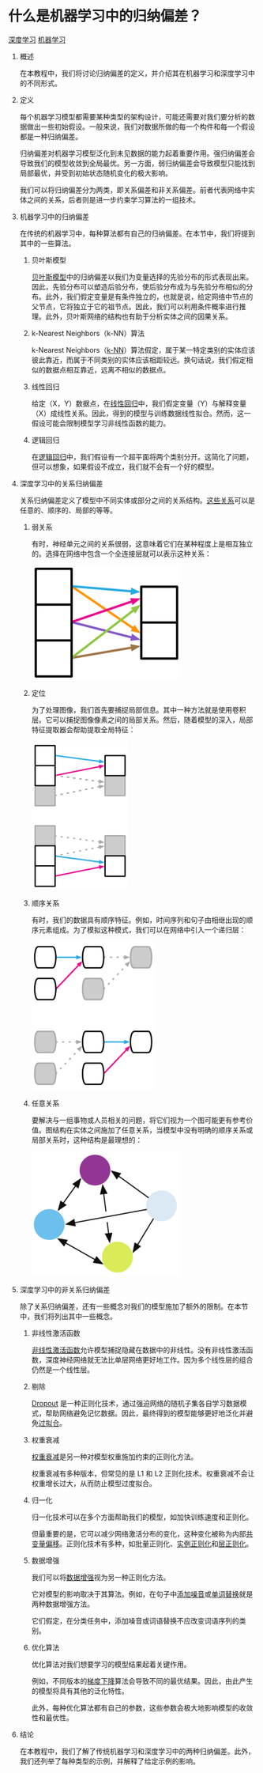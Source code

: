 # 什么是机器学习中的归纳偏差？

[深度学习](https://www.baeldung.com/cs/category/ai/deep-learning) [机器学习](https://www.baeldung.com/cs/category/ai/ml)

1. 概述

    在本教程中，我们将讨论归纳偏差的定义，并介绍其在机器学习和深度学习中的不同形式。

2. 定义

    每个机器学习模型都需要某种类型的架构设计，可能还需要对我们要分析的数据做出一些初始假设。一般来说，我们对数据所做的每一个构件和每一个假设都是一种归纳偏差。

    归纳偏差对机器学习模型泛化到未见数据的能力起着重要作用。强归纳偏差会导致我们的模型收敛到全局最优。另一方面，弱归纳偏差会导致模型只能找到局部最优，并受到初始状态随机变化的极大影响。

    我们可以将归纳偏差分为两类，即关系偏差和非关系偏差。前者代表网络中实体之间的关系，后者则是进一步约束学习算法的一组技术。

3. 机器学习中的归纳偏差

    在传统的机器学习中，每种算法都有自己的归纳偏差。在本节中，我们将提到其中的一些算法。

    1. 贝叶斯模型

        [贝叶斯模型](https://www.baeldung.com/cs/bayesian-networks)中的归纳偏差以我们为变量选择的先验分布的形式表现出来。因此，先验分布可以塑造后验分布，使后验分布成为与先验分布相似的分布。此外，我们假定变量是有条件独立的，也就是说，给定网络中节点的父节点，它将独立于它的祖节点。因此，我们可以利用条件概率进行推理。此外，贝叶斯网络的结构也有助于分析实体之间的因果关系。

    2. k-Nearest Neighbors（k-NN）算法

        k-Nearest Neighbors（[k-NN](https://www.baeldung.com/cs/k-nearest-neighbors)）算法假定，属于某一特定类别的实体应该彼此靠近，而属于不同类别的实体应该相距较远。换句话说，我们假定相似的数据点相互靠近，远离不相似的数据点。

    3. 线性回归

        给定（X，Y）数据点，在[线性回归](https://www.baeldung.com/cs/linear-vs-logistic-regression)中，我们假定变量（Y）与解释变量（X）成线性关系。因此，得到的模型与训练数据线性拟合。然而，这一假设可能会限制模型学习非线性函数的能力。

    4. 逻辑回归

        在[逻辑回归](https://www.baeldung.com/cs/gradient-descent-logistic-regression)中，我们假设有一个超平面将两个类别分开。这简化了问题，但可以想象，如果假设不成立，我们就不会有一个好的模型。

4. 深度学习中的关系归纳偏差

    关系归纳偏差定义了模型中不同实体或部分之间的关系结构。[这些关系](https://arxiv.org/pdf/1806.01261.pdf)可以是任意的、顺序的、局部的等等。

    1. 弱关系

        有时，神经单元之间的关系很弱，这意味着它们在某种程度上是相互独立的。选择在网络中包含一个全连接层就可以表示这种关系：

        ![fc](pic/fc-300x231.webp)

    2. 定位

        为了处理图像，我们首先要捕捉局部信息。其中一种方法就是使用卷积层。它可以捕捉图像像素之间的局部关系。然后，随着模型的深入，局部特征提取器会帮助提取全局特征：

        ![局部特征](pic/locality-194x300.webp)

    3. 顺序关系

        有时，我们的数据具有顺序特征。例如，时间序列和句子由相继出现的顺序元素组成。为了模拟这种模式，我们可以在网络中引入一个递归层：

        ![seq](pic/seq-249x300.webp)

    4. 任意关系

        要解决与一组事物或人员相关的问题，将它们视为一个图可能更有参考价值。图结构在实体之间施加了任意关系，当模型中没有明确的顺序关系或局部关系时，这种结构是最理想的：

        ![图](pic/graph-300x252.webp)

5. 深度学习中的非关系归纳偏差

    除了关系归纳偏差，还有一些概念对我们的模型施加了额外的限制。在本节中，我们将列出其中一些概念。

    1. 非线性激活函数

        [非线性激活函数](https://www.baeldung.com/cs/ml-nonlinear-activation-functions)允许模型捕捉隐藏在数据中的非线性。没有非线性激活函数，深度神经网络就无法比单层网络更好地工作。因为多个线性层的组合仍然是一个线性层。

    2. 剔除

        [Dropout](https://www.cs.toronto.edu/~rsalakhu/papers/srivastava14a.pdf) 是一种正则化技术，通过强迫网络的随机子集各自学习数据模式，帮助网络避免记忆数据。因此，最终得到的模型能够更好地泛化并避免[过拟合](https://www.baeldung.com/cs/ml-underfitting-overfitting)。

    3. 权重衰减

        [权重衰减](https://d2l.ai/chapter_multilayer-perceptrons/weight-decay.html)是另一种对模型权重施加约束的正则化方法。

        权重衰减有多种版本，但常见的是 L1 和 L2 正则化技术。权重衰减不会让权重增长过大，从而防止模型过度拟合。

    4. 归一化

        归一化技术可以在多个方面帮助我们的模型，如加快训练速度和正则化。

        但最重要的是，它可以减少网络激活分布的变化，这种变化被称为内部[共变量偏移](https://c.d2l.ai/stanford-cs329p/_static/pdfs/cs329p_slides_8_1.pdf)。正则化技术有多种，如批量正则化、[实例正则化](https://arxiv.org/pdf/1607.08022.pdf)和[层正则化](https://arxiv.org/pdf/1607.06450.pdf)。

    5. 数据增强

        我们可以将[数据增强](https://www.baeldung.com/cs/ml-gan-data-augmentation)视为另一种正则化方法。

        它对模型的影响取决于其算法。例如，在句子中[添加噪音](https://aclanthology.org/2021.findings-emnlp.234.pdf)或[单词替换](https://aclanthology.org/D19-1670.pdf?ref=https://githubhelp.com)就是两种数据增强方法。

        它们假定，在分类任务中，添加噪音或词语替换不应改变词语序列的类别。

    6. 优化算法

        优化算法对我们想要学习的模型结果起着关键作用。

        例如，不同版本的[梯度下降](https://www.baeldung.com/cs/understanding-gradient-descent)算法会导致不同的最优结果。因此，由此产生的模型将具有其他的泛化特性。

        此外，每种优化算法都有自己的参数，这些参数会极大地影响模型的收敛性和最优性。

6. 结论

    在本教程中，我们了解了传统机器学习和深度学习中的两种归纳偏差。此外，我们还列举了每种类型的示例，并解释了给定示例的影响。
